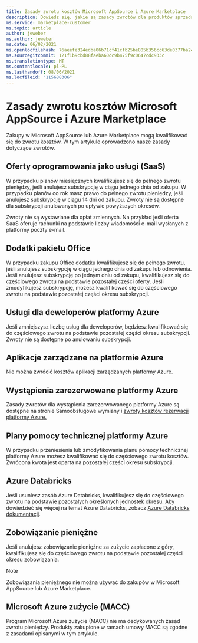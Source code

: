 ```yaml
---
title: Zasady zwrotu kosztów Microsoft AppSource i Azure Marketplace
description: Dowiedz się, jakie są zasady zwrotów dla produktów sprzedawanych Microsoft AppSource i Azure Marketplace
ms.service: marketplace-customer
ms.topic: article
author: jeweber
ms.author: jeweber
ms.date: 06/02/2021
ms.openlocfilehash: 76aeefe324edba06b71cf41cfb25be805b356cc63de0377ba246b50d05187998
ms.sourcegitcommit: 121f1b9cbd88faeba60dc9b475f9c0647cdc933c
ms.translationtype: MT
ms.contentlocale: pl-PL
ms.lasthandoff: 08/06/2021
ms.locfileid: "115688306"
---
```

# <a name="refund-policies-for-microsoft-appsource-and-azure-marketplace"></a>Zasady zwrotu kosztów Microsoft AppSource i Azure Marketplace

Zakupy w Microsoft AppSource lub Azure Marketplace mogą kwalifikować się do zwrotu kosztów. W tym artykule oprowadzono nasze zasady dotyczące zwrotów.

## <a name="software-as-a-service-saas-offers"></a>Oferty oprogramowania jako usługi (SaaS)

W przypadku planów miesięcznych kwalifikujesz się do pełnego zwrotu pieniędzy, jeśli anulujesz subskrypcję w ciągu jednego dnia od zakupu. W przypadku planów co rok masz prawo do pełnego zwrotu pieniędzy, jeśli anulujesz subskrypcję w ciągu 14 dni od zakupu. Zwroty nie są dostępne dla subskrypcji anulowanych po upływie powyższych okresów.

Zwroty nie są wystawiane dla opłat zmiennych. Na przykład jeśli oferta SaaS oferuje rachunki na podstawie liczby wiadomości e-mail wysłanych z platformy poczty e-mail.

## <a name="office-add-ins"></a>Dodatki pakietu Office

W przypadku zakupu Office dodatku kwalifikujesz się do pełnego zwrotu, jeśli anulujesz subskrypcję w ciągu jednego dnia od zakupu lub odnowienia. Jeśli anulujesz subskrypcję po jednym dniu od zakupu, kwalifikujesz się do częściowego zwrotu na podstawie pozostałej części oferty. Jeśli zmodyfikujesz subskrypcję, możesz kwalifikować się do częściowego zwrotu na podstawie pozostałej części okresu subskrypcji.

## <a name="azure-developer-services"></a>Usługi dla deweloperów platformy Azure

Jeśli zmniejszysz liczbę usług dla deweloperów, będziesz kwalifikować się do częściowego zwrotu na podstawie pozostałej części okresu subskrypcji. Zwroty nie są dostępne po anulowaniu subskrypcji.

## <a name="azure-managed-applications"></a>Aplikacje zarządzane na platformie Azure

Nie można zwrócić kosztów aplikacji zarządzanych platformy Azure.

## <a name="azure-reserved-instances"></a>Wystąpienia zarezerwowane platformy Azure

Zasady zwrotów dla wystąpienia zarezerwowanego platformy Azure są dostępne na stronie Samoobsługowe wymiany i [zwroty kosztów rezerwacji platformy Azure.](/azure/cost-management-billing/reservations/exchange-and-refund-azure-reservations)

## <a name="azure-support-plans"></a>Plany pomocy technicznej platformy Azure

W przypadku przeniesienia lub zmodyfikowania planu pomocy technicznej platformy Azure możesz kwalifikować się do częściowego zwrotu kosztów. Zwrócona kwota jest oparta na pozostałej części okresu subskrypcji.

## <a name="azure-databricks"></a>Azure Databricks

Jeśli usuniesz zasób Azure Databricks, kwalifikujesz się do częściowego zwrotu na podstawie pozostałych określonych jednostek okresu. Aby dowiedzieć się więcej na temat Azure Databricks, zobacz [Azure Databricks dokumentacji](/azure/databricks).

## <a name="monetary-commitment"></a>Zobowiązanie pieniężne

Jeśli anulujesz zobowiązanie pieniężne za zużycie zapłacone z góry, kwalifikujesz się do częściowego zwrotu na podstawie pozostałej części okresu zobowiązania.

> [!NOTE]
> Zobowiązania pieniężnego nie można używać do zakupów w Microsoft AppSource lub Azure Marketplace.

## <a name="microsoft-azure-consumption-commitment-macc"></a>Microsoft Azure zużycie (MACC)

Program Microsoft Azure zużycie (MACC) nie ma dedykowanych zasad zwrotu pieniędzy. Produkty zakupione w ramach umowy MACC są zgodne z zasadami opisanymi w tym artykule.
